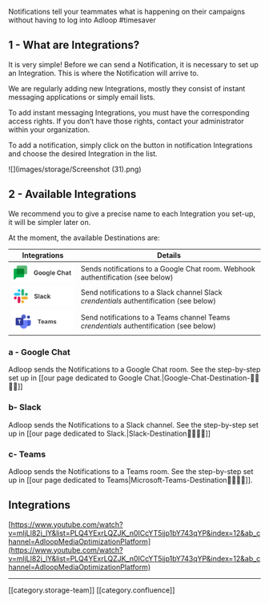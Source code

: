 Notifications tell your teammates what is happening on their campaigns without having to log into Adloop #timesaver 


## 1 - What are Integrations?
It is very simple! Before we can send a Notification, it is necessary to set up an Integration. This is where the Notification will arrive to. 

We are regularly adding new Integrations, mostly they consist of instant messaging applications or simply email lists. 

To add instant messaging Integrations, you must have the corresponding access rights. If you don’t have those rights, contact your administrator within your organization.  

To add a notification, simply click on the button   in notification Integrations and choose the desired Integration in the list.

![](images/storage/Screenshot (31).png)


## 2 - Available Integrations
We recommend you to give a precise name to each Integration you set-up, it will be simpler later on. 

At the moment, the available Destinations are:  



|  **Integrations**  |  **Details**  | 
|  --- |  --- | 
| ![](images/storage/image-20210518-092805.png) | Sends notifications to a Google Chat room. Webhook authentification (see below) | 
| ![](images/storage/image-20210518-092911.png) | Send notifications to a Slack channel Slack  _crendentials_  authentification (see below) | 
| ![](images/storage/image-20220301-163818.png) | Send notifications to a Teams channel Teams  _crendentials_  authentification (see below) | 


### a - Google Chat  
Adloop sends the Notifications to a Google Chat room. See the step-by-step set up in [[our page dedicated to Google Chat.|Google-Chat-Destination-🚶‍♂️🚶‍♀️]]


### b- Slack 
Adloop sends the Notifications to a Slack channel. See the step-by-step set up in [[our page dedicated to Slack.|Slack-Destination🚶‍♂️🚶‍♀️]]


### c- Teams 
Adloop sends the Notifications to a Teams room. See the step-by-step set up in [[our page dedicated to Teams|Microsoft-Teams-Destination🚶‍♂️🚶‍♀️]].


## Integrations
[https://www.youtube.com/watch?v=mljLl82j_lY&list=PLQ4YExrLQZJK_n0ICcYT5ijp1bY743qYP&index=12&ab_channel=AdloopMediaOptimizationPlatform](https://www.youtube.com/watch?v=mljLl82j_lY&list=PLQ4YExrLQZJK_n0ICcYT5ijp1bY743qYP&index=12&ab_channel=AdloopMediaOptimizationPlatform)



*****

[[category.storage-team]] 
[[category.confluence]] 
